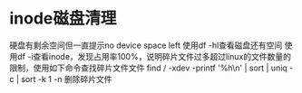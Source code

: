 # ﻿inode磁盘清理


﻿硬盘有剩余空间但一直提示no device space left
使用df -hl查看磁盘还有空间 
使用df -i查看inode，发现占用率100%，说明碎片文件过多超过linux的文件数量的限制，使用如下命令查找碎片文件文件 
find / -xdev -printf '%h\n' | sort | uniq -c | sort -k 1 -n 
删除碎片文件